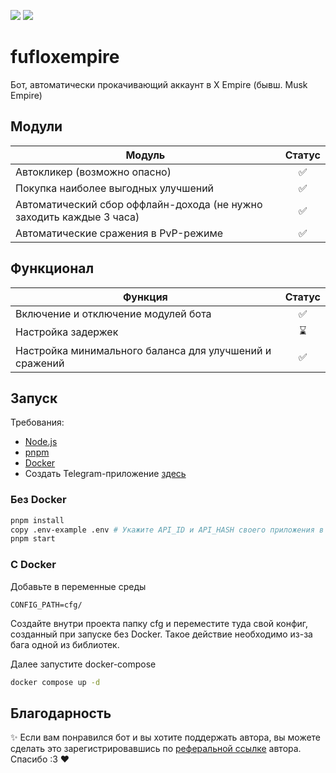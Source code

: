 [<img src="https://img.shields.io/badge/Telegram-%40Me-orange">](https://t.me/Newmcpe)
[<img src="https://img.shields.io/badge/Language-English-red?style=flat">](https://github.com/Newmcpe/fuflomuskempire/blob/master/README.en.md)

# fufloxempire

Бот, автоматически прокачивающий аккаунт в X Empire (бывш. Musk Empire)

## Модули

| Модуль                                                               | Статус |
|----------------------------------------------------------------------|:------:|
| Автокликер (возможно опасно)                                         |   ✅    |
| Покупка наиболее выгодных улучшений                                  |   ✅    |
| Автоматический сбор оффлайн-дохода (не нужно заходить каждые 3 часа) |   ✅    |
| Автоматические сражения в PvP-режиме                                 |   ✅    |

## Функционал

| Функция                                                 | Статус |
|---------------------------------------------------------|:------:|
| Включение и отключение модулей бота                     |   ✅    |
| Настройка задержек                                      |   ⌛    |
| Настройка минимального баланса для улучшений и сражений |   ✅    |

## Запуск

Требования:

- [Node.js](https://nodejs.org/)
- [pnpm](https://pnpm.io/)
- [Docker](https://www.docker.com/)
- Создать Telegram-приложение [здесь](https://my.telegram.org/)

### Без Docker

```bash
pnpm install
copy .env-example .env # Укажите API_ID и API_HASH своего приложения в Telegram
pnpm start
```

### С Docker

Добавьте в переменные среды

```
CONFIG_PATH=cfg/
```

Создайте внутри проекта папку cfg и переместите туда свой конфиг, созданный при запуске без Docker. Такое действие
необходимо из-за бага одной из библиотек.

Далее запустите docker-compose

```bash
docker compose up -d
```

## Благодарность

✨ Если вам понравился бот и вы хотите поддержать автора, вы можете сделать это зарегистрировавшись
по [реферальной ссылке](https://t.me/muskempire_bot/game?startapp=hero277588744) автора. Спасибо :3 ❤️
